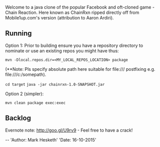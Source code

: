 Welcome to a java clone of the popular Facebook and oft-cloned game - Chain Reaction. Here known as ChainRxn ripped directly off from Mobile1up.com's version (attribution to Aaron Ardiri).


Running
-------

Option 1:
Prior to building ensure you have a repository directory to nominate or use an existing repos you might have thus:

```mvn -Dlocal.repos.dir=<MY_LOCAL_REPOS_LOCATION> package```

(**Note: Pls specify absolute path here suitable for file:/// postfixing e.g. file:///c:/somepath).

```cd target```
```java -jar chainrxn-1.0-SNAPSHOT.jar```

Option 2 (simpler): 

```mvn clean package exec:exec```

Backlog
-------

Evernote note: http://goo.gl/U9rv9 - Feel free to have a crack!

--
'Author: Mark Hesketh'
'Date: 16-10-2015'

